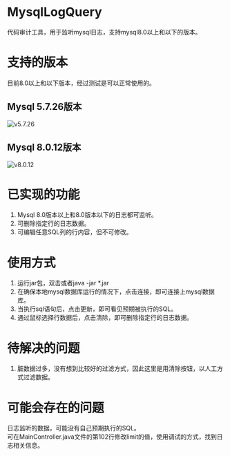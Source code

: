 # MysqlLogQuery
代码审计工具，用于监听mysql日志，支持mysql8.0以上和以下的版本。

# 支持的版本
目前8.0以上和以下版本，经过测试是可以正常使用的。

## Mysql 5.7.26版本
![v5.7.26](https://github.com/jdr2021/MysqlLogQuery/blob/master/864fb0821530a729bad18f5177407e4.png)

## Mysql 8.0.12版本
![v8.0.12](https://github.com/jdr2021/MysqlLogQuery/blob/master/c9e681e8023bd4e275d9bdd0a62e619.png)

# 已实现的功能

1. Mysql 8.0版本以上和8.0版本以下的日志都可监听。
2. 可删除指定行的日志数据。
3. 可编辑任意SQL列的行内容，但不可修改。


# 使用方式

1. 运行jar包，双击或者java -jar *.jar
2. 在确保本地mysql数据库运行的情况下，点击连接，即可连接上mysql数据库。
3. 当执行sql语句后，点击更新，即可看见预期被执行的SQL。
4. 通过鼠标选择行数据后，点击清除，即可删除指定行的日志数据。

# 待解决的问题

1. 脏数据过多，没有想到比较好的过滤方式，因此这里是用清除按钮，以人工方式过滤数据。

# 可能会存在的问题

日志监听的数据，可能没有自己预期执行的SQL。  
可在MainController.java文件的第102行修改limit的值，使用调试的方式，找到日志相关信息。
